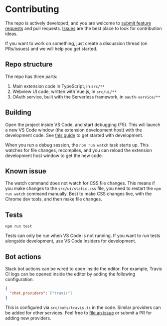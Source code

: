 # Contributing

The repo is actively developed, and you are welcome to [submit feature requests](https://github.com/karigari/vscode-chat/issues/new) and pull requests. [Issues](https://github.com/karigari/vscode-chat/issues) are the best place to look for contribution ideas.

If you want to work on something, just create a discussion thread (on PRs/issues) and we will help you get started.

## Repo structure

The repo has three parts:

1. Main extension code in TypeScript, in `src/**`
2. Webview UI code, written with Vue.js, in `src/ui/**`
3. OAuth service, built with the Serverless framework, in `oauth-service/**`

## Building

Open the project inside VS Code, and start debugging (F5). This will launch a new VS Code window (the extension development host) with the development code. See [this guide](https://code.visualstudio.com/docs/extensions/developing-extensions) to get started with development.

When you run a debug session, the `npm run watch` task starts up. This watches for file changes, recompiles, and you can reload the extension development host window to get the new code.

## Known issue

The watch command does not watch for CSS file changes. This means if you make changes to the `src/ui/static.css` file, you need to restart the `npm run watch` command manually. Best to make CSS changes live, with the Chrome dev tools, and then make file changes.

## Tests

`npm run test`

Tests can only be run when VS Code is not running. If you want to run tests alongside development, use VS Code Insiders for development.

## Bot actions

Slack bot actions can be wired to open inside the editor. For example, Travis CI logs can be opened inside the editor by adding the following configuration.

```json
{
  "chat.providers": ["travis"]
}
```

This is configured via `src/bots/travis.ts` in the code. Similar providers can be added for other services. Feel free to [file an issue](https://github.com/karigari/vscode-chat/issues) or submit a PR for adding new providers.
